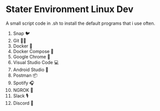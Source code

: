 # Stater Environment Linux Dev
A small script code in .sh to install the default programs that i use often.

1. Snap 🐦
2. Git 👨‍💻
3. Docker 🐳
4. Docker Compose 🐳
5. Google Chrome 🔎
6. Visual Studio Code 💻
7. Android Studio 📱
8. Postman 📦
9. Spotify 🎧
10. NGROK 🔗
11. Slack 🎙
12. Discord 💬
